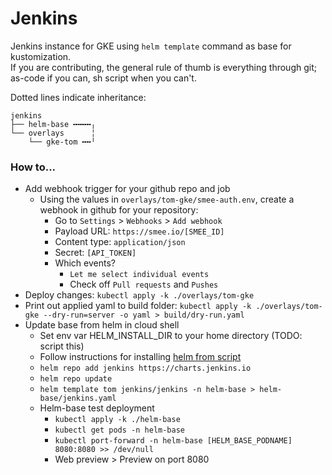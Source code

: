 # Jenkins
Jenkins instance for GKE using `helm template` command as base for kustomization.  
If you are contributing, the general rule of thumb is everything through git; as-code if you can, sh script when you can't.  

Dotted lines indicate inheritance:

```
jenkins
├── helm-base ╍╍╍╍╷
└── overlays      ╎
    └── gke-tom ╍╍╵
```

### How to...

* Add webhook trigger for your github repo and job
  * Using the values in `overlays/tom-gke/smee-auth.env`, create a webhook in github for your repository:
    * Go to `Settings` > `Webhooks` > `Add webhook`
    * Payload URL: `https://smee.io/[SMEE_ID]`
    * Content type: `application/json`
    * Secret: `[API_TOKEN]`
    * Which events?
      * `Let me select individual events`
      * Check off `Pull requests` and `Pushes`
* Deploy changes: `kubectl apply -k ./overlays/tom-gke`
* Print out applied yaml to build folder: `kubectl apply -k ./overlays/tom-gke --dry-run=server -o yaml > build/dry-run.yaml`
* Update base from helm in cloud shell
  * Set env var HELM_INSTALL_DIR to your home directory (TODO: script this)
  * Follow instructions for installing [helm from script](https://helm.sh/docs/intro/install/#from-script)
  * `helm repo add jenkins https://charts.jenkins.io`
  * `helm repo update`
  * `helm template tom jenkins/jenkins -n helm-base > helm-base/jenkins.yaml`
  * Helm-base test deployment
    * `kubectl apply -k ./helm-base`
    * `kubectl get pods -n helm-base`
    * `kubectl port-forward -n helm-base [HELM_BASE_PODNAME] 8080:8080 >> /dev/null`
    * Web preview > Preview on port 8080
